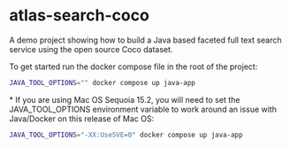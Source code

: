 # atlas-search-coco
A demo project showing how to build a Java based faceted full text search service using the open source Coco dataset.

To get started run the docker compose file in the root of the project:

```bash
JAVA_TOOL_OPTIONS="" docker compose up java-app
```     
\* If you are using Mac OS Sequoia 15.2, you will need to set the JAVA_TOOL_OPTIONS environment variable to work around an issue with Java/Docker on this release of Mac OS:
```bash
JAVA_TOOL_OPTIONS="-XX:UseSVE=0" docker compose up java-app
```
